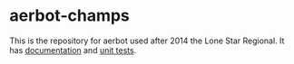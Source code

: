 aerbot-champs
=============

This is the repository for aerbot used after 2014 the Lone Star Regional. It has [documentation](https://impact2585.github.io/aerbot-champs/)
and [unit tests](https://github.com/2585Robophiles/aerbot-junit).

